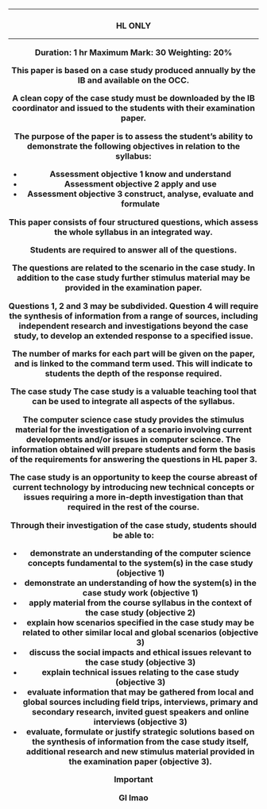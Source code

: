 <hr>
<h3 style="text-align: center;"> HL ONLY </hl>
<hr>

**Duration**: 1 hr
**Maximum Mark**: 30
**Weighting**: 20% 

This paper is based on a case study produced annually by the IB and available on the OCC.

A clean copy of the case study must be downloaded by the IB coordinator and issued to the students with their examination paper.

The purpose of the paper is to assess the student’s ability to demonstrate the following objectives in relation to the syllabus:
- Assessment objective 1 
	know and understand
- Assessment objective 2
	apply and use
- Assessment objective 3
	construct, analyse, evaluate and formulate

This paper consists of **four structured questions**, which assess the whole syllabus in an integrated way.

Students are required to answer all of the questions.

The questions are related to the scenario in the case study. In addition to the case study further stimulus material may be provided in the examination paper.

Questions 1, 2 and 3 may be subdivided. Question 4 will require the synthesis of information from a range of sources, including independent research and investigations beyond the case study, to develop an extended response to a specified issue.

The number of marks for each part will be given on the paper, and is linked to the command term used. This will indicate to students the depth of the response required.

The case study
The case study is a valuable teaching tool that can be used to integrate all aspects of the syllabus.

The computer science case study provides the stimulus material for the investigation of a scenario involving current developments and/or issues in computer science. The information obtained will prepare students and form the basis of the requirements for answering the questions in HL paper 3.

The case study is an opportunity to keep the course abreast of current technology by introducing new technical concepts or issues requiring a more in-depth investigation than that required in the rest of the course. 

Through their investigation of the case study, students should be able to:
- demonstrate an understanding of the computer science concepts fundamental to the system(s) in the case study (objective 1)
- demonstrate an understanding of how the system(s) in the case study work (objective 1)
- apply material from the course syllabus in the context of the case study (objective 2)
- explain how scenarios specified in the case study may be related to other similar local and global scenarios (objective 3)
- discuss the social impacts and ethical issues relevant to the case study (objective 3)
- explain technical issues relating to the case study (objective 3)
- evaluate information that may be gathered from local and global sources including field trips, interviews, primary and secondary research, invited guest speakers and online interviews (objective 3)
- evaluate, formulate or justify strategic solutions based on the synthesis of information from the case study itself, additional research and new stimulus material provided in the examination paper (objective 3).

> [!Important]
> Gl lmao



